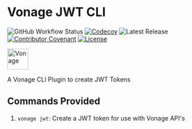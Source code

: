 # Vonage JWT CLI

![GitHub Workflow Status](https://img.shields.io/github/actions/workflow/status/vonage/vonage-cli/ci.yml?branch=2.x) [![Codecov](https://img.shields.io/codecov/c/github/vonage/vonage-cli?label=Codecov&logo=codecov&style=flat-square)](https://codecov.io/gh/Vonage/vonage-cli) ![Latest Release](https://img.shields.io/npm/v/@vonage/cli-core?label=%40vonage%2Fcli-jwt&style=flat-square) [![Contributor Covenant](https://img.shields.io/badge/Contributor%20Covenant-v2.0%20adopted-ff69b4.svg?style=flat-square)](../../CODE_OF_CONDUCT.md) [![License](https://img.shields.io/npm/l/@vonage/cli-jwt?label=License&style=flat-square)][license]

<img src="https://developer.nexmo.com/images/logos/vbc-logo.svg" height="48px" alt="Vonage" />

A Vonage CLI Plugin to create JWT Tokens

## Commands Provided

1. `vonage jwt`: Create a JWT token for use with Vonage API's


[license]: LICENSE.txt
[signup]: https://dashboard.nexmo.com/sign-up?utm_source=DEV_REL&utm_medium=github&utm_campaign=node-cli#
